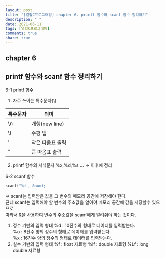 ```yaml
---
layout: post
title: "[열혈C프로그래밍] chapter 6. printf 함수와 scanf 함수 정리하기"
description: " "
date: 2021-06-11
tags: [열혈C프로그래밍]
comments: true
share: true
---
```


## chapter 6 
## printf 함수와 scanf 함수 정리하기

6-1 printf 함수
  
  1. 자주 쓰이는 특수문자(\\)

|특수문자 | 의미 |
|--------|------|
| \n     | 개행(new line) |
| \t     | 수평 탭 |
| \'| 작은 따옴표 출력|
|\"| 큰 따옴표 출력|

  2. printf 함수의 서식문자
  %x,%d,%s ... => 이후에 정리

6-2 scanf 함수
```c
scanf("%d , &num);
```
=> scanf는 입력받은 값을 그 변수의 메모리 공간에 저장해야 한다. <br> 
 근데 scanf는 입력해야 할 변수의 주소값을 알아야 메모리 공간에 값을 저장할수 있으므로 <br>
 따라서 &을 사용하여 변수의 주소값을 scanf에게 알려줘야 하는 것이다.<br>

 1. 정수 기반의 입력 형태
   %d	: 10진수의 형태로 데이터를 입력받는다.<br>
   %o : 8진수 양의 정수의 형태로 데이터를 입력받는다.<br>
   %x : 16진수 양의 정수의 형태로 데이터를 입력받는다.<br>
 2. 실수 기반의 입력 형태
   %f  : float 자료형
   %lf : double 자료형
   %Lf : long double 자료형 
